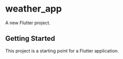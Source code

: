 # weather_app

A new Flutter project.

## Getting Started

This project is a starting point for a Flutter application.
